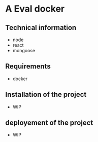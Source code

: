# A Eval docker

## Technical information

- node
- react
- mongoose

## Requirements

- docker

## Installation of the project

- WIP

## deployement of the project

- WIP

